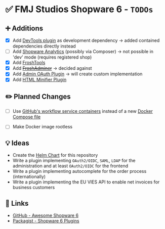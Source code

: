 # ✅ FMJ Studios Shopware 6 - `TODOs`

## ➕ Additions

- [X] Add [DevTools plugin](https://github.com/shopware/dev-tools) as development dependency -> added contained
  dependencies directly instead
- [ ] Add [Shopware Analytics](https://store.shopware.com/en/swag541977532977f/shopware-analytics.html) (possibly via
  Composer) -> not possible in 'dev' mode (requires registered shop)
- [X] Add [FroshTools](https://github.com/FriendsOfShopware/FroshTools)
- [X] Add ~~[FroshAdminer](https://github.com/FriendsOfShopware/FroshPlatformAdminer)~~ -> decided against
- [X] Add [Admin OAuth Plugin](https://github.com/HEPTACOM/HeptacomShopwarePlatformAdminOpenAuth) -> will create custom
  implementation
- [X] Add [HTML Minifier Plugin](https://github.com/FriendsOfShopware/FroshPlatformHtmlMinify)

## ✏️ Planned Changes

- [ ] Use [GitHub's workflow service containers][github_service_containers] instead of a new
  [Docker Compose file][ci_compose]
- [ ] Make Docker image rootless


## 💡 Ideas

- Create the [Helm Chart](https://github.com/fmjstudios/helm) for this repository
- Write a plugin implementing `OAuth2/OIDC`, `SAML`, `LDAP` for the administration and at least `OAuth2/OIDC` for the
  frontend
- Write a plugin implementing autocomplete for the order process (internationally)
- Write a plugin implementing the EU VIES API to enable net invoices for business customers

## 🔗 Links

- [GitHub - Awesome Shopware 6](https://github.com/elgentos/awesome-shopware6)
- [Packagist - Shopware 6 Plugins](https://packagist.org/?query=shopware&type=shopware-platform-plugin)

<!-- INTERNAL REFERENCES -->

<!-- File references -->

[ci_compose]: ../ci/compose.yaml

<!-- General links -->

[github_service_containers]: https://docs.github.com/en/actions/use-cases-and-examples/using-containerized-services/creating-postgresql-service-containers
